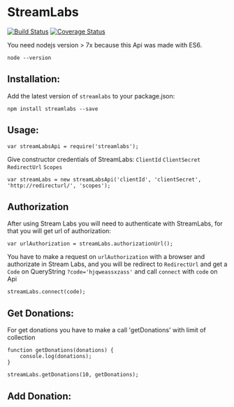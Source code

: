 # StreamLabs

[![Build Status](https://travis-ci.org/tnovas/streamLabs.svg?branch=master)](https://travis-ci.org/tnovas/streamLabs)
[![Coverage Status](https://coveralls.io/repos/github/tnovas/streamLabs/badge.svg?branch=master)](https://coveralls.io/github/tnovas/streamLabs?branch=master)

You need nodejs version > 7x because this Api was made with ES6.
```
node --version
```

## Installation:
Add the latest version of `streamlabs` to your package.json:
```
npm install streamlabs --save
```

## Usage:
```
var streamLabsApi = require('streamlabs');
```

Give constructor credentials of StreamLabs: `ClientId` `ClientSecret` `RedirectUrl` `Scopes`

```
var streamLabs = new streamLabsApi('clientId', 'clientSecret', 'http://redirecturl/', 'scopes');
```

## Authorization
After using Stream Labs you will need to authenticate with StreamLabs, for that you will get url of authorization:

```
var urlAuthorization = streamLabs.authorizationUrl();
```

You have to make a request on `urlAuthorization` with a browser and authorizate in Stream Labs, and you will be redirect to `RedirectUrl` and get a `Code` on QueryString `?code='hjqweassxzass'` and call `connect` with `code` on Api

```
streamLabs.connect(code);
```

## Get Donations:
For get donations you have to make a call 'getDonations' with limit of collection

```
function getDonations(donations) {
	console.log(donations);
}

streamLabs.getDonations(10, getDonations);
```

## Add Donation:

